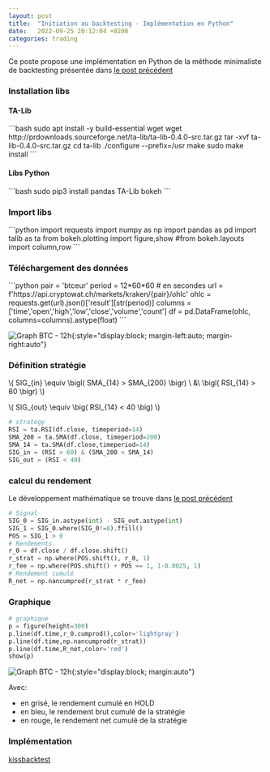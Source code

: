 ```yaml
---
layout: post
title:  "Initiation au backtesting - Implémentation en Python"
date:   2022-09-25 20:12:04 +0200
categories: trading
---
```


<script src="https://polyfill.io/v3/polyfill.min.js?features=es6"></script>
  <script id="MathJax-script" async
          src="https://cdn.jsdelivr.net/npm/mathjax@3/es5/tex-mml-chtml.js">
  </script>
  
Ce poste propose une implémentation en Python de la méthode minimaliste de backtesting présentée dans [le post précédent](/trading/2022/08/10/Backtesting-mathematic.html)
  
<h3> Installation libs </h3>

<h4> TA-Lib </h4>
```bash
sudo apt install -y build-essential wget
wget http://prdownloads.sourceforge.net/ta-lib/ta-lib-0.4.0-src.tar.gz
tar -xvf ta-lib-0.4.0-src.tar.gz
cd ta-lib
./configure --prefix=/usr
make
sudo make install
```
<h4> Libs Python </h4>
```bash
sudo pip3 install pandas TA-Lib bokeh
```

<h3> Import libs </h3>
```python
import requests
import numpy as np
import pandas as pd
import talib as ta
from bokeh.plotting import figure,show
#from bokeh.layouts import column,row
```

<h3> Téléchargement des données </h3>
```python
pair = 'btceur'
period = 12*60*60 # en secondes
url = f'https://api.cryptowat.ch/markets/kraken/{pair}/ohlc'
ohlc = requests.get(url).json()['result'][str(period)]
columns = ['time','open','high','low','close','volume','count']
df = pd.DataFrame(ohlc, columns=columns).astype(float)
```

![Graph BTC - 12h]({{site.url}}/assets/bokeh_plot.png){:style="display:block; margin-left:auto; margin-right:auto"}

<h3> Définition stratégie </h3>

\\( SIG_{in} \equiv \bigl( SMA_{14} > SMA_{200} \bigr) \ \&\  \bigl( RSI_{14} > 60 \bigr) \\)

\\( SIG_{out} \equiv \big( RSI_{14} < 40 \big) \\)

```python
# strategy
RSI = ta.RSI(df.close, timeperiod=14)
SMA_200 = ta.SMA(df.close, timeperiod=200)
SMA_14 = ta.SMA(df.close,timeperiod=14)
SIG_in = (RSI > 60) & (SMA_200 < SMA_14)
SIG_out = (RSI < 40)
```

<h3> calcul du rendement </h3>

Le développement mathématique se trouve dans [le post précédent](/trading/2022/08/10/Backtesting-mathematic.html)

```python
# Signal
SIG_0 = SIG_in.astype(int) - SIG_out.astype(int)
SIG_1 = SIG_0.where(SIG_0!=0).ffill()
POS = SIG_1 > 0
# Rendements
r_0 = df.close / df.close.shift()
r_strat = np.where(POS.shift(), r_0, 1)
r_fee = np.where(POS.shift() + POS == 1, 1-0.0025, 1)
# Rendement cumulé
R_net = np.nancumprod(r_strat * r_fee)
```

<h3> Graphique </h3>

```python
# graphique
p = figure(height=300)
p.line(df.time,r_0.cumprod(),color='lightgray')
p.line(df.time,np.nancumprod(r_strat))
p.line(df.time,R_net,color='red')
show(p)
```

![Graph BTC - 12h]({{site.url}}/assets/bokeh_plot-8.png){:style="display:block; margin:auto"}


Avec:
  * en grisé, le rendement cumulé en HOLD
  * en bleu, le rendement brut cumulé de la stratégie
  * en rouge, le rendement net cumulé de la stratégie 

<h3> Implémentation </h3>

[kissbacktest](https://github.com/carboleum/kissbacktest)

